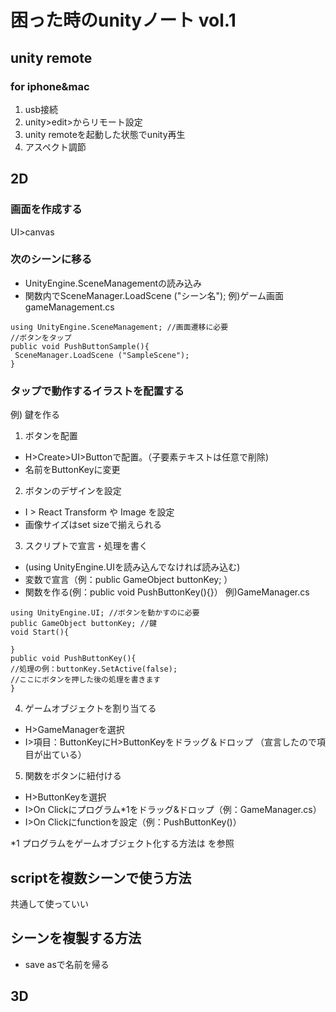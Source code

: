# 困った時のunityノート vol.1

## unity remote
### for iphone&mac
1. usb接続
2. unity>edit>からリモート設定
3. unity remoteを起動した状態でunity再生
4. アスペクト調節

## 2D
### 画面を作成する
UI>canvas

### 次のシーンに移る
+ UnityEngine.SceneManagementの読み込み
+ 関数内でSceneManager.LoadScene ("シーン名");
例)ゲーム画面 gameManagement.cs
~~~
using UnityEngine.SceneManagement; //画面遷移に必要
//ボタンをタップ
public void PushButtonSample(){
 SceneManager.LoadScene ("SampleScene");
}
~~~
### タップで動作するイラストを配置する
例) 鍵を作る
1. ボタンを配置
+ H>Create>UI>Buttonで配置。（子要素テキストは任意で削除)
+ 名前をButtonKeyに変更
2. ボタンのデザインを設定
+ I > React Transform や Image を設定
+ 画像サイズはset sizeで揃えられる
3. スクリプトで宣言・処理を書く
+ (using UnityEngine.UIを読み込んでなければ読み込む)
+ 変数で宣言（例：public GameObject buttonKey; ）
+ 関数を作る(例：public void PushButtonKey(){}）
例)GameManager.cs
~~~
using UnityEngine.UI; //ボタンを動かすのに必要
public GameObject buttonKey; //鍵
void Start(){
 
}
public void PushButtonKey(){
//処理の例：buttonKey.SetActive(false);
//ここにボタンを押した後の処理を書きます
}
~~~
4. ゲームオブジェクトを割り当てる
+ H>GameManagerを選択
+ I>項目：ButtonKeyにH>ButtonKeyをドラッグ＆ドロップ
（宣言したので項目が出ている）
5. 関数をボタンに紐付ける
+ H>ButtonKeyを選択
+ I>On Clickにプログラム*1をドラッグ&ドロップ（例：GameManager.cs）
+ I>On Clickにfunctionを設定（例：PushButtonKey()）

*1 プログラムをゲームオブジェクト化する方法は を参照


## scriptを複数シーンで使う方法
共通して使っていい

## シーンを複製する方法
+ save asで名前を帰る


## 3D


